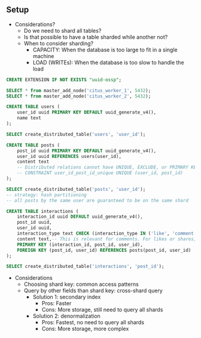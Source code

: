 ## Setup
- Considerations?
    - Do we need to shard all tables?
    - Is that possible to have a table sharded while another not?
    - When to consider sharding?
        - CAPACITY: When the database is too large to fit in a single machine
        - LOAD (WRITEs): When the database is too slow to handle the load

```sql
CREATE EXTENSION IF NOT EXISTS "uuid-ossp";

SELECT * from master_add_node('citus_worker_1', 5432);
SELECT * from master_add_node('citus_worker_2', 5432);

CREATE TABLE users (
    user_id uuid PRIMARY KEY DEFAULT uuid_generate_v4(),
    name text
);

SELECT create_distributed_table('users', 'user_id');

CREATE TABLE posts (
    post_id uuid PRIMARY KEY DEFAULT uuid_generate_v4(), 
    user_id uuid REFERENCES users(user_id), 
    content text
    -- Distributed relations cannot have UNIQUE, EXCLUDE, or PRIMARY KEY constraints that do not include the partition column (with an equality operator if EXCLUDE). Fix:
    -- CONSTRAINT user_id_post_id_unique UNIQUE (user_id, post_id)
);

SELECT create_distributed_table('posts', 'user_id');
-- strategy: hash partitioning
-- all posts by the same user are guaranteed to be on the same shard

CREATE TABLE interactions (
    interaction_id uuid DEFAULT uuid_generate_v4(), 
    post_id uuid,
    user_id uuid, 
    interaction_type text CHECK (interaction_type IN ('like', 'comment', 'share')), -- Type of interaction
    content text,-- This is relevant for comments. For likes or shares, this field can be left as NULL.
    PRIMARY KEY (interaction_id, post_id, user_id),
    FOREIGN KEY (post_id, user_id) REFERENCES posts(post_id, user_id)
);

SELECT create_distributed_table('interactions', 'post_id');

```

- Considerations
    - Choosing shard key: common access patterns
    - Query by other fields than shard key: cross-shard query
        - Solution 1: secondary index
            - Pros: Faster
            - Cons: More storage, still need to query all shards
        - Solution 2: denormalization
            - Pros: Fastest, no need to query all shards
            - Cons: More storage, more complex
